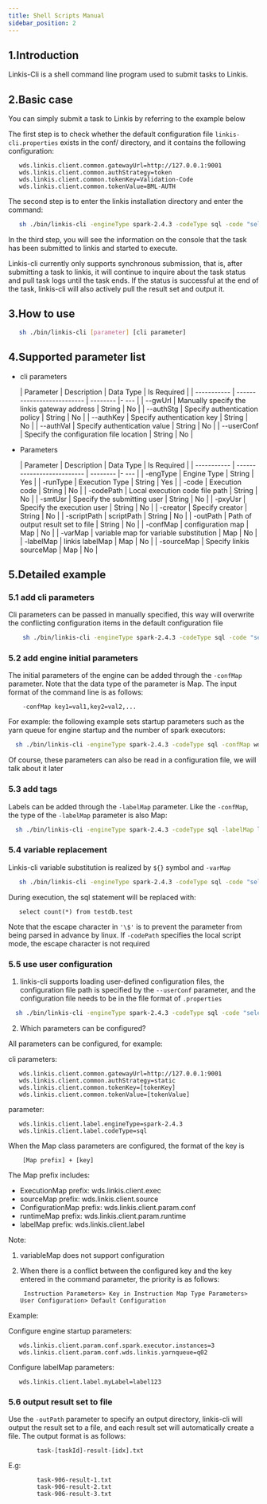 ```yaml
---
title: Shell Scripts Manual
sidebar_position: 2
---
```


## 1.Introduction

Linkis-Cli is a shell command line program used to submit tasks to Linkis.

## 2.Basic case

You can simply submit a task to Linkis by referring to the example below

The first step is to check whether the default configuration file `linkis-cli.properties` exists in the conf/ directory, and it contains the following configuration:

```properties
   wds.linkis.client.common.gatewayUrl=http://127.0.0.1:9001
   wds.linkis.client.common.authStrategy=token
   wds.linkis.client.common.tokenKey=Validation-Code
   wds.linkis.client.common.tokenValue=BML-AUTH
```

The second step is to enter the linkis installation directory and enter the command:

```bash
   sh ./bin/linkis-cli -engineType spark-2.4.3 -codeType sql -code "select count(*) from testdb.test;"  -submitUser hadoop -proxyUser hadoop 
```

In the third step, you will see the information on the console that the task has been submitted to linkis and started to execute.

Linkis-cli currently only supports synchronous submission, that is, after submitting a task to linkis, it will continue to inquire about the task status and pull task logs until the task ends. If the status is successful at the end of the task, linkis-cli will also actively pull the result set and output it.


## 3.How to use

```bash
   sh ./bin/linkis-cli [parameter] [cli parameter]
```

## 4.Supported parameter list

* cli parameters

    | Parameter | Description | Data Type | Is Required |
    | ----------- | -------------------------- | -------- |- --- |
    | --gwUrl | Manually specify the linkis gateway address | String | No |
    | --authStg | Specify authentication policy | String | No |
    | --authKey | Specify authentication key | String | No |
    | --authVal | Specify authentication value | String | No |
    | --userConf | Specify the configuration file location | String | No |

* Parameters

    | Parameter | Description | Data Type | Is Required |
    | ----------- | -------------------------- | -------- |- --- |
    | -engType | Engine Type | String | Yes |
    | -runType | Execution Type | String | Yes |
    | -code | Execution code | String | No |
    | -codePath | Local execution code file path | String | No |
    | -smtUsr | Specify the submitting user | String | No |
    | -pxyUsr | Specify the execution user | String | No |
    | -creator | Specify creator | String | No |
    | -scriptPath | scriptPath | String | No |
    | -outPath | Path of output result set to file | String | No |
    | -confMap | configuration map | Map | No |
    | -varMap | variable map for variable substitution | Map | No |
    | -labelMap | linkis labelMap | Map | No |
    | -sourceMap | Specify linkis sourceMap | Map | No |


## 5.Detailed example

### 5.1 add cli parameters

Cli parameters can be passed in manually specified, this way will overwrite the conflicting configuration items in the default configuration file

```bash
    sh ./bin/linkis-cli -engineType spark-2.4.3 -codeType sql -code "select count(*) from testdb.test;" -submitUser hadoop -proxyUser hadoop --gwUrl http://127.0.0.1:9001- -authStg token --authKey [tokenKey] --authVal [tokenValue]
```

### 5.2 add engine initial parameters

The initial parameters of the engine can be added through the `-confMap` parameter. Note that the data type of the parameter is Map. The input format of the command line is as follows:

        -confMap key1=val1,key2=val2,...
        
For example: the following example sets startup parameters such as the yarn queue for engine startup and the number of spark executors:

```bash
  sh ./bin/linkis-cli -engineType spark-2.4.3 -codeType sql -confMap wds.linkis.yarnqueue=q02,spark.executor.instances=3 -code "select count(*) from testdb.test;"  -submitUser hadoop -proxyUser hadoop  
```

Of course, these parameters can also be read in a configuration file, we will talk about it later

### 5.3 add tags

Labels can be added through the `-labelMap` parameter. Like the `-confMap`, the type of the `-labelMap` parameter is also Map:

```bash
  sh ./bin/linkis-cli -engineType spark-2.4.3 -codeType sql -labelMap labelKey=labelVal -code "select count(*) from testdb.test;"  -submitUser hadoop -proxyUser hadoop  
```

### 5.4 variable replacement

Linkis-cli variable substitution is realized by `${}` symbol and `-varMap`

```bash
   sh ./bin/linkis-cli -engineType spark-2.4.3 -codeType sql -code "select count(*) from \${key};" -varMap key=testdb.test  -submitUser hadoop -proxyUser hadoop  
```

During execution, the sql statement will be replaced with:

```mysql-sql
   select count(*) from testdb.test
```  
        
Note that the escape character in `'\$'` is to prevent the parameter from being parsed in advance by linux. If `-codePath` specifies the local script mode, the escape character is not required

### 5.5  use user configuration

1. linkis-cli supports loading user-defined configuration files, the configuration file path is specified by the `--userConf` parameter, and the configuration file needs to be in the file format of `.properties`
        
```bash
  sh ./bin/linkis-cli -engineType spark-2.4.3 -codeType sql -code "select count(*) from testdb.test;"  -submitUser hadoop -proxyUser hadoop  --userConf [configuration file path]
``` 
        
        
2. Which parameters can be configured?

All parameters can be configured, for example:

cli parameters:

```properties
   wds.linkis.client.common.gatewayUrl=http://127.0.0.1:9001
   wds.linkis.client.common.authStrategy=static
   wds.linkis.client.common.tokenKey=[tokenKey]
   wds.linkis.client.common.tokenValue=[tokenValue]
```

parameter:

```properties
   wds.linkis.client.label.engineType=spark-2.4.3
   wds.linkis.client.label.codeType=sql
```
        
When the Map class parameters are configured, the format of the key is

        [Map prefix] + [key]

The Map prefix includes:

 - ExecutionMap prefix: wds.linkis.client.exec
 - sourceMap prefix: wds.linkis.client.source
 - ConfigurationMap prefix: wds.linkis.client.param.conf
 - runtimeMap prefix: wds.linkis.client.param.runtime
 - labelMap prefix: wds.linkis.client.label
        
Note:

1. variableMap does not support configuration

2. When there is a conflict between the configured key and the key entered in the command parameter, the priority is as follows:

        Instruction Parameters> Key in Instruction Map Type Parameters> User Configuration> Default Configuration
        
Example:

Configure engine startup parameters:

```properties
   wds.linkis.client.param.conf.spark.executor.instances=3
   wds.linkis.client.param.conf.wds.linkis.yarnqueue=q02
```
        
Configure labelMap parameters:

```properties
   wds.linkis.client.label.myLabel=label123
```
        
### 5.6 output result set to file

Use the `-outPath` parameter to specify an output directory, linkis-cli will output the result set to a file, and each result set will automatically create a file. The output format is as follows:
```
        task-[taskId]-result-[idx].txt
```        
E.g:
```
        task-906-result-1.txt
        task-906-result-2.txt
        task-906-result-3.txt
```